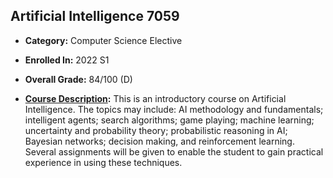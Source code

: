 ## Artificial Intelligence 7059

- **Category:** Computer Science Elective
  
- **Enrolled In:** 2022 S1

- **Overall Grade:** 84/100 (D)

- **[Course Description](https://access.adelaide.edu.au/courses/details.asp?year=2024&course=009516+1+4410+1):** This is an introductory course on Artificial Intelligence. The topics may include: AI methodology and fundamentals; intelligent agents; search algorithms; game playing; machine learning; uncertainty and probability theory; probabilistic reasoning in AI; Bayesian networks; decision making, and reinforcement learning. Several assignments will be given to enable the student to gain practical experience in using these techniques.
